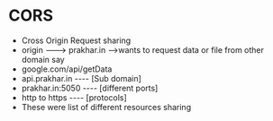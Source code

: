# CORS
- Cross Origin Request sharing
- origin ---> prakhar.in  -->wants to request data or file from other domain say
- google.com/api/getData
- api.prakhar.in   ----  [Sub domain]
- prakhar.in:5050  ---- [different ports]
- http to https ---- [protocols] 
- These were list of different resources sharing 

